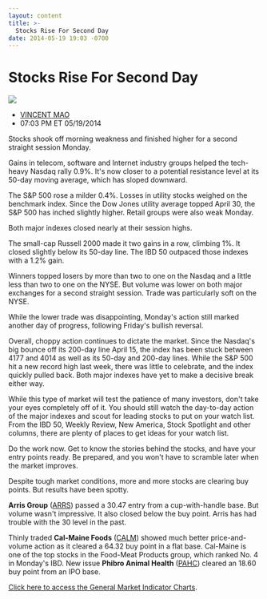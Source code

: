 ```yaml
---
layout: content
title: >-
  Stocks Rise For Second Day
date: 2014-05-19 19:03 -0700
---
```



Stocks Rise For Second Day
===========================


![](https://www.investors.com/wp-content/uploads/ibd-migrated-images/MPv_140520_635361110539689967.png)

* [VINCENT MAO](https://www.investors.com/author/maov/ "Posts by VINCENT MAO")
* 07:03 PM ET 05/19/2014




Stocks shook off morning weakness and finished higher for a second straight session Monday.

  

Gains in telecom, software and Internet industry groups helped the tech-heavy Nasdaq rally 0.9%. It's now closer to a potential resistance level at its 50-day moving average, which has sloped downward.

  

The S&P 500 rose a milder 0.4%. Losses in utility stocks weighed on the benchmark index. Since the Dow Jones utility average topped April 30, the S&P 500 has inched slightly higher. Retail groups were also weak Monday.

  

Both major indexes closed nearly at their session highs.

  

The small-cap Russell 2000 made it two gains in a row, climbing 1%. It closed slightly below its 50-day line. The IBD 50 outpaced those indexes with a 1.2% gain.

  

Winners topped losers by more than two to one on the Nasdaq and a little less than two to one on the NYSE. But volume was lower on both major exchanges for a second straight session. Trade was particularly soft on the NYSE.

  

While the lower trade was disappointing, Monday's action still marked another day of progress, following Friday's bullish reversal.

  

Overall, choppy action continues to dictate the market. Since the Nasdaq's big bounce off its 200-day line April 15, the index has been stuck between 4177 and 4014 as well as its 50-day and 200-day lines. While the S&P 500 hit a new record high last week, there was little to celebrate, and the index quickly pulled back. Both major indexes have yet to make a decisive break either way.

  

While this type of market will test the patience of many investors, don't take your eyes completely off of it. You should still watch the day-to-day action of the major indexes and scout for leading stocks to put on your watch list. From the IBD 50, Weekly Review, New America, Stock Spotlight and other columns, there are plenty of places to get ideas for your watch list.

  

Do the work now. Get to know the stories behind the stocks, and have your entry points ready. Be prepared, and you won't have to scramble later when the market improves.

  

Despite tough market conditions, more and more stocks are clearing buy points. But results have been spotty.

  

**Arris Group** ([ARRS](https://research.investors.com/quote.aspx?symbol=ARRS)) passed a 30.47 entry from a cup-with-handle base. But volume wasn't impressive. It also closed below the buy point. Arris has had trouble with the 30 level in the past.

  

Thinly traded **Cal-Maine Foods** ([CALM](https://research.investors.com/quote.aspx?symbol=CALM)) showed much better price-and-volume action as it cleared a 64.32 buy point in a flat base. Cal-Maine is one of the top stocks in the Food-Meat Products group, which ranked No. 4 in Monday's IBD. New issue **Phibro Animal Health** ([PAHC](https://research.investors.com/quote.aspx?symbol=PAHC)) cleared an 18.60 buy point from an IPO base.

  

[Click here to access the General Market Indicator Charts](https://www.investors.com/pdf/GMI_052014.pdf).




